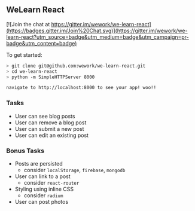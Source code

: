 ## WeLearn React

[![Join the chat at https://gitter.im/wework/we-learn-react](https://badges.gitter.im/Join%20Chat.svg)](https://gitter.im/wework/we-learn-react?utm_source=badge&utm_medium=badge&utm_campaign=pr-badge&utm_content=badge)

To get started:

```sh
> git clone git@github.com:wework/we-learn-react.git
> cd we-learn-react
> python -m SimpleHTTPServer 8000

navigate to http://localhost:8000 to see your app! woo!!
```

### Tasks

* User can see blog posts
* User can remove a blog post
* User can submit a new post
* User can edit an existing post

### Bonus Tasks

* Posts are persisted
  * consider `localStorage`, `firebase`, `mongodb`
* User can link to a post
  * consider `react-router`
* Styling using inline CSS
  * consider `radium`
* User can post photos
